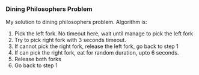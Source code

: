 
### Dining Philosophers Problem

My solution to dining philosophers problem. Algorithm is:

1. Pick the left fork. No timeout here, wait until manage to pick the left fork
2. Try to pick right fork with 3 seconds timeout.
3. If cannot pick the right fork, release the left fork, go back to step 1
4. If can pick the right fork, eat for random duration, upto 6 seconds.
5. Release both forks
6. Go back to step 1